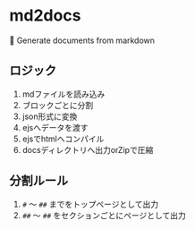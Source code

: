 # md2docs

🐶 Generate documents from markdown

<!-- logic -->

## ロジック

1. mdファイルを読み込み
2. ブロックごとに分割
3. json形式に変換
4. ejsへデータを渡す
5. ejsでhtmlへコンパイル
6. docsディレクトリへ出力orZipで圧縮

<!-- rule -->

## 分割ルール

1. `#` 〜 `##` までをトップページとして出力
2. `##` 〜 `##` をセクションごとにページとして出力
